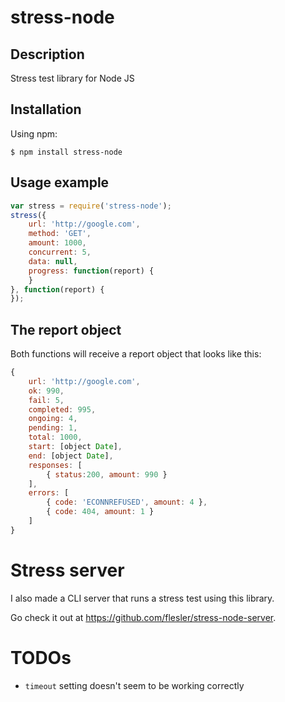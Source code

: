 stress-node
===========

## Description

Stress test library for Node JS

## Installation

Using npm:

	$ npm install stress-node

## Usage example

```js
var stress = require('stress-node');
stress({
	url: 'http://google.com',
	method: 'GET',
	amount: 1000,
	concurrent: 5,
	data: null,
	progress: function(report) {
	}
}, function(report) {
});
```

## The report object

Both functions will receive a report object that looks like this:

```js
{ 
	url: 'http://google.com',
	ok: 990,
	fail: 5,
	completed: 995,
	ongoing: 4,
	pending: 1,
	total: 1000,
	start: [object Date],
	end: [object Date],
	responses: [
		{ status:200, amount: 990 }
	],
	errors: [ 
		{ code: 'ECONNREFUSED', amount: 4 },
		{ code: 404, amount: 1 }
	]
}
```

# Stress server

I also made a CLI server that runs a stress test using this library.

Go check it out at https://github.com/flesler/stress-node-server.

# TODOs

- `timeout` setting doesn't seem to be working correctly
